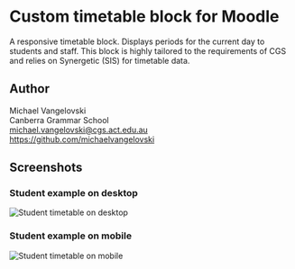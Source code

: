 # Custom timetable block for Moodle

A responsive timetable block. Displays periods for the current day to students and staff. This block is highly tailored to the requirements of CGS and relies on Synergetic (SIS) for timetable data.

Author
--------
Michael Vangelovski<br/>
Canberra Grammar School<br/>
<michael.vangelovski@cgs.act.edu.au><br/>
<https://github.com/michaelvangelovski>

## Screenshots

### Student example on desktop

![Student timetable on desktop](/screenshots/example-student-desktop.PNG?raw=true)

### Student example on mobile

![Student timetable on mobile](/screenshots/example-student-mobile.PNG?raw=true)